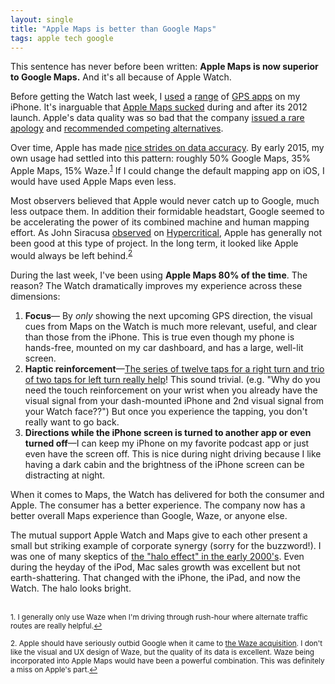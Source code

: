 ```yaml
---
layout: single
title: "Apple Maps is better than Google Maps"
tags: apple tech google
---
```

This sentence has never before been written: **Apple Maps is now superior to Google Maps.** And it's all because of Apple Watch.

Before getting the Watch last week, I [used](http://en.wikipedia.org/wiki/Google_Maps) a [range](http://en.wikipedia.org/wiki/Apple_Maps) of [GPS apps](http://en.wikipedia.org/wiki/Waze) on my iPhone. It's inarguable that [Apple Maps sucked](http://www.huffingtonpost.com/2012/09/20/apple-map-fails-ios-6-maps_n_1901599.html) during and after its 2012 launch. Apple's data quality was so bad that the company [issued a rare apology](http://bits.blogs.nytimes.com/2012/09/28/tim-cook-maps/) and [recommended competing alternatives](http://techcrunch.com/2012/09/28/tim-cook-apologizes-for-apple-maps-points-to-competitive-alternatives/).

Over time, Apple has made [nice strides on data accuracy](http://www.reddit.com/r/apple/comments/28nkez/apple_maps_is_finally_improving_poi_data_and/). By early 2015, my own usage had settled into this pattern: roughly 50% Google Maps, 35% Apple Maps, 15% Waze.<sup><a href="#fn1" id="ref1">1</a></sup> If I could change the default mapping app on iOS, I would have used Apple Maps even less.

Most observers believed that Apple would never catch up to Google, much less outpace them. In addition their formidable headstart, Google seemed to be accelerating the power of its combined machine and human mapping effort. As John Siracusa [observed](http://5by5.tv/hypercritical/87) on [Hypercritical](http://5by5.tv/hypercritical/88), Apple has generally not been good at this type of project. In the long term, it looked like Apple would always be left behind.<sup><a href="#fn2" id="ref2">2</a></sup>

During the last week, I've been using **Apple Maps 80% of the time**. The reason? The Watch dramatically improves my experience across these dimensions:

1. **Focus**— By *only* showing the next upcoming GPS direction, the visual cues from Maps on the Watch is much more relevant, useful, and clear than those from the iPhone. This is true even though my phone is hands-free, mounted on my car dashboard, and has a large, well-lit screen. 
2. **Haptic reinforcement**—[The series of twelve taps for a right turn and trio of two taps for left turn really help](http://daringfireball.net/linked/2015/04/23/apple-watch-user-guide)! This sound trivial. (e.g. "Why do you need the touch reinforcement on your wrist when you already have the visual signal from your dash-mounted iPhone and 2nd visual signal from your Watch face??") But once you experience the tapping, you don't really want to go back.
3. **Directions while the iPhone screen is turned to another app or even turned off**—I can keep my iPhone on my favorite podcast app or just even have the screen off. This is nice during night driving because I like having a dark cabin and the brightness of the iPhone screen can be distracting at night.

When it comes to Maps, the Watch has delivered for both the consumer and Apple. The consumer has a better experience. The company now has a better overall Maps experience than Google, Waze, or anyone else. 

The mutual support Apple Watch and Maps give to each other present a small but striking example of corporate synergy (sorry for the buzzword!). I was one of many skeptics of [the "halo effect" in the early 2000's](http://www.macobserver.com/tmo/article/Analysts_Agree_Apples_Halo_Effect_Might_Be_the_Real_Deal). Even during the heyday of the iPod, Mac sales growth was excellent but not earth-shattering. That changed with the iPhone, the iPad, and now the Watch. The halo looks bright.


<br>
<sup id="fn1">1. I generally only use Waze when I'm driving through rush-hour where alternate traffic routes are really helpful.<a href="#ref1" title="Return to text.">↩</a></sup>

<sup id="fn2">2. Apple should have seriously outbid Google when it came to [the Waze acquisition](http://techcrunch.com/2013/06/11/its-official-google-buys-waze-giving-a-social-data-boost-to-its-location-and-mapping-business/). I don't like the visual and UX design of Waze, but the quality of its data is excellent. Waze being incorporated into Apple Maps would have been a powerful combination. This was definitely a miss on Apple's part.<a href="#ref2" title="Return to text.">↩</a></sup>

